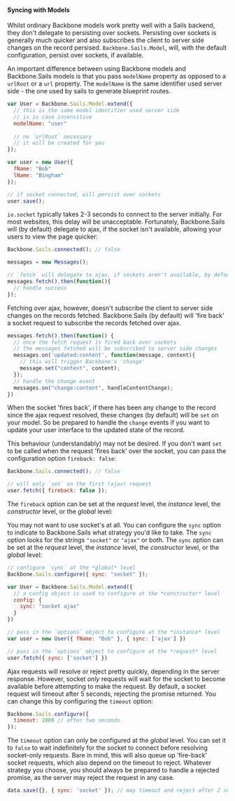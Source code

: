 #### Syncing with Models

Whilst ordinary Backbone models work pretty well with a Sails backend, they don't delegate to persisting over sockets. Persisting over sockets is generally much quicker and also subscribes the client to server side changes on the record persised. `Backbone.Sails.Model`, will, with the default configuration, persist over sockets, if available.

An important difference between using Backbone models and Backbone.Sails models is that you pass `modelName` property as opposed to a `urlRoot` or a `url` property. The `modelName` is the same identifier used server side - the one used by sails to generate blueprint routes.

```javascript
var User = Backbone.Sails.Model.extend({
  // this is the same model identifier used server side
  // is is case insensitive
  modelName: "user" 
  
  // no `urlRoot` necessary
  // it will be created for you
});

var user = new User({
  fName: "Bob"
  lName: "Bingham"
});

// if socket connected, will persist over sockets
user.save();
```

`io.socket` typically takes 2-3 seconds to connect to the server initially. For most websites, this delay will be unacceptable. Fortunately, Backbone.Sails will (by default) delegate to ajax, if the socket isn't available, allowing your users to view the page quicker:

```javascript
Backbone.Sails.connected(); // false

messages = new Messages();

// `fetch` will delegate to ajax, if sockets aren't available, by default
messages.fetch().then(function(){
  // handle success
});
```

Fetching over ajax, however, doesn't subscribe the client to server side changes on the records fetched. Backbone.Sails (by default) will 'fire back' a socket request to subscribe the records fetched over ajax.

```javascript
messages.fetch().then(function() {
  // once the fetch request is fired back over sockets
  // the messages fetched will be subscribed to server side changes
  messages.on('updated:content', function(message, content){
    // this will trigger Backbone's 'change'
    message.set("content", content); 
  });
  // handle the change event
  messages.on("change:content", handleContentChange);
})
```

When the socket 'fires back', if there has been any change to the record since the ajax request resolved, these changes (by default) will be `set` on your model. So be prepared to handle the `change` events if you want to update your user interface to the updated state of the record.

This behaviour (understandably) may not be desired. If you don't want `set` to be called when the request 'fires back' over the socket, you can pass the configuration option `fireback: false`:

```javascript
Backbone.Sails.connected(); // false

// will only `set` on the first (ajax) request
user.fetch({ fireback: false });
```

The `fireback` option can be set at the *request* level, the *instance* level, the *constructor* level, or the *global* level:

You may not want to use socket's at all. You can configure the `sync` option to indicate to Backbone.Sails what strategy you'd like to take. The `sync` option looks for the strings `"socket"` or `"ajax"` or both. The `sync` option can be set at the *request* level, the *instance* level, the *constructor* level, or the *global* level:

```javascript
// configure `sync` at the *global* level
Backbone.Sails.configure({ sync: "socket" });

var User = Backbone.Sails.Model.extend({
  // a config object is used to configure at the *constructor* level
  config: {
    sync: "socket ajax"
  }
})

// pass in the `options` object to configure at the *instance* level
var user = new User({ fName: "Bob" }, { sync: ['ajax'] })

// pass in the `options` object to configure at the *request* level
user.fetch({ sync: ['socket'] })
```

Ajax requests will resolve or reject pretty quickly, depending in the server response. However, socket *only* requests will wait for the socket to become available before attempting to make the request. By default, a socket request will timeout after 5 seconds, rejecting the promise returned. You can change this by configuring the `timeout` option:

```javascript
Backbone.Sails.configure({
  timeout: 2000 // after two seconds
});
```

The `timeout` option can only be configured at the *global* level. You can set it to `false` to wait indefinitely for the socket to connect before resolving socket-only requests. Bare in mind, this will also queue up 'fire-back' socket requests, which also depend on the timeout to reject. Whatever strategy you choose, you should always be prepared to handle a rejected promise, as the server may reject the request in any case.

```javascript
data.save({}, { sync: 'socket' }); // may timeout and reject after 2 seconds
```
